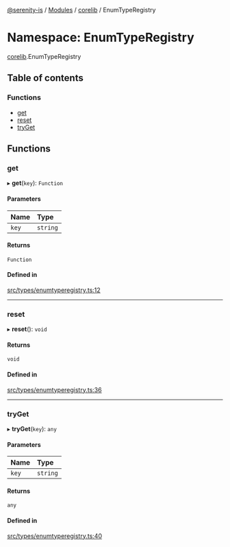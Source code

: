 [@serenity-is](../README.md) / [Modules](../modules.md) / [corelib](corelib.md) / EnumTypeRegistry

# Namespace: EnumTypeRegistry

[corelib](corelib.md).EnumTypeRegistry

## Table of contents

### Functions

- [get](corelib.EnumTypeRegistry.md#get)
- [reset](corelib.EnumTypeRegistry.md#reset)
- [tryGet](corelib.EnumTypeRegistry.md#tryget)

## Functions

### get

▸ **get**(`key`): `Function`

#### Parameters

| Name | Type |
| :------ | :------ |
| `key` | `string` |

#### Returns

`Function`

#### Defined in

[src/types/enumtyperegistry.ts:12](https://github.com/serenity-is/serenity/blob/master/packages/corelib/src/types/enumtyperegistry.ts#L12)

___

### reset

▸ **reset**(): `void`

#### Returns

`void`

#### Defined in

[src/types/enumtyperegistry.ts:36](https://github.com/serenity-is/serenity/blob/master/packages/corelib/src/types/enumtyperegistry.ts#L36)

___

### tryGet

▸ **tryGet**(`key`): `any`

#### Parameters

| Name | Type |
| :------ | :------ |
| `key` | `string` |

#### Returns

`any`

#### Defined in

[src/types/enumtyperegistry.ts:40](https://github.com/serenity-is/serenity/blob/master/packages/corelib/src/types/enumtyperegistry.ts#L40)
